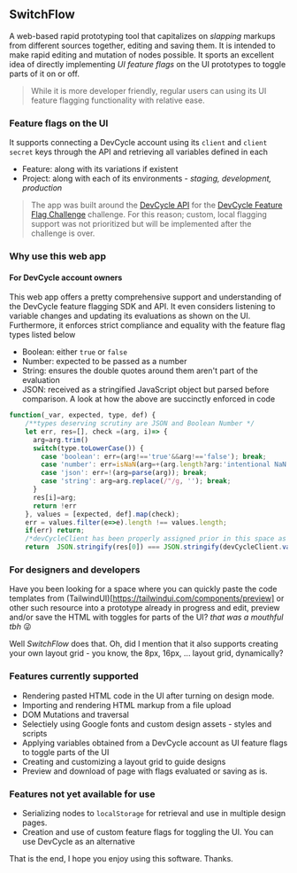 ## SwitchFlow
A web-based rapid prototyping tool that capitalizes on _slapping_ markups from different sources together, editing and saving them. It is intended to make rapid editing and mutation of nodes possible.
It sports an excellent idea of directly implementing *UI feature flags* on the UI prototypes to toggle parts of it on or off.

> While it is more developer friendly, regular users can using its UI feature flagging functionality with relative ease.

### Feature flags on the UI
It supports connecting a DevCycle account using its `client` and `client secret` keys through the API and retrieving all variables defined in each
+ Feature: along with its variations if existent
+ Project: along with each of its environments - _staging, development, production_

> The app was built around the [DevCycle API](https://docs.devcycle.com/management-api/) for the [DevCycle Feature Flag Challenge](https://dev.to/challenges/devcycle) challenge.
> For this reason; custom, local flagging support was not prioritized but will be implemented after the challenge is over.

### Why use this web app
#### For DevCycle account owners
This web app offers a pretty comprehensive support and understanding of the DevCycle feature flagging SDK and API. It even considers listening to variable changes and updating its evaluations as shown on the UI.
Furthermore, it enforces strict compliance and equality with the feature flag types listed below
+ Boolean: either `true` or `false`
+ Number: expected to be passed as a number
+ String: ensures the double quotes around them aren't part of the evaluation
+ JSON: received as a stringified JavaScript object but parsed before comparison.
A look at how the above are succinctly enforced in code
```js
function(_var, expected, type, def) {
    /**types deserving scrutiny are JSON and Boolean Number */
    let err, res=[], check =(arg, i)=> {
      arg=arg.trim()
      switch(type.toLowerCase()) {
        case 'boolean': err=(arg!=='true'&&arg!=='false'); break;
        case 'number': err=isNaN(arg=+(arg.length?arg:'intentional NaN to negate +""===0')); break;
        case 'json': err=!(arg=parse(arg)); break;
        case 'string': arg=arg.replace(/"/g, ''); break;
      }
      res[i]=arg;
      return !err
    }, values = [expected, def].map(check);
    err = values.filter(e=>e).length !== values.length;
    if(err) return;
    /*devCycleClient has been properly assigned prior in this space as a global */
    return  JSON.stringify(res[0]) === JSON.stringify(devCycleClient.variableValue(_var, res[1])) 
 ```

### For designers and developers
Have you been looking for a space where you can quickly paste the code templates from (TailwindUI)[https://tailwindui.com/components/preview] or other such resource into a
prototype already in progress and edit, preview and/or save the HTML with toggles for parts of the UI? _that was a mouthful tbh_ 😜

Well *SwitchFlow* does that. Oh, did I mention that it also supports creating your own layout grid - you know, the 8px, 16px, ... layout grid, dynamically?


### Features currently supported 
+ Rendering pasted HTML code in the UI after turning on design mode.
+ Importing and rendering HTML markup from a file upload
+ DOM Mutations and traversal
+ Selectiely using Google fonts and custom design assets - styles and scripts
+ Applying variables obtained from a DevCycle account as UI feature flags to toggle parts of the UI
+ Creating and customizing a layout grid to guide designs
+ Preview and download of page with flags evaluated or saving as is.

### Features not yet available for use
+ Serializing nodes to `localStorage` for retrieval and use in multiple design pages.
+ Creation and use of custom feature flags for toggling the UI. You can use DevCycle as an alternative


That is the end, I hope you enjoy using this software.
Thanks.
